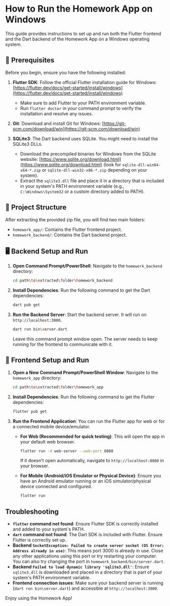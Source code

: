 # How to Run the Homework App on Windows

This guide provides instructions to set up and run both the Flutter frontend and the Dart backend of the Homework App on a Windows operating system.

## 🚀 Prerequisites

Before you begin, ensure you have the following installed:

1.  **Flutter SDK**: Follow the official Flutter installation guide for Windows: [https://flutter.dev/docs/get-started/install/windows](https://flutter.dev/docs/get-started/install/windows)
    *   Make sure to add Flutter to your PATH environment variable.
    *   Run `flutter doctor` in your command prompt to verify the installation and resolve any issues.

2.  **Git**: Download and install Git for Windows: [https://git-scm.com/download/win](https://git-scm.com/download/win)

3.  **SQLite3**: The Dart backend uses SQLite. You might need to install the SQLite3 DLLs.
    *   Download the precompiled binaries for Windows from the SQLite website: [https://www.sqlite.org/download.html](https://www.sqlite.org/download.html) (look for `sqlite-dll-win64-x64-*.zip` or `sqlite-dll-win32-x86-*.zip` depending on your system).
    *   Extract the `sqlite3.dll` file and place it in a directory that is included in your system's PATH environment variable (e.g., `C:\Windows\System32` or a custom directory added to PATH).

## 📂 Project Structure

After extracting the provided zip file, you will find two main folders:

-   `homework_app/`: Contains the Flutter frontend project.
-   `homework_backend/`: Contains the Dart backend project.

## 🖥️ Backend Setup and Run

1.  **Open Command Prompt/PowerShell**:
    Navigate to the `homework_backend` directory:
    ```bash
    cd path\to\extracted\folder\homework_backend
    ```

2.  **Install Dependencies**:
    Run the following command to get the Dart dependencies:
    ```bash
    dart pub get
    ```

3.  **Run the Backend Server**:
    Start the backend server. It will run on `http://localhost:3000`.
    ```bash
    dart run bin\server.dart
    ```
    Leave this command prompt window open. The server needs to keep running for the frontend to communicate with it.

## 📱 Frontend Setup and Run

1.  **Open a New Command Prompt/PowerShell Window**:
    Navigate to the `homework_app` directory:
    ```bash
    cd path\to\extracted\folder\homework_app
    ```

2.  **Install Dependencies**:
    Run the following command to get the Flutter dependencies:
    ```bash
    flutter pub get
    ```

3.  **Run the Frontend Application**:
    You can run the Flutter app for web or for a connected mobile device/emulator.

    *   **For Web (Recommended for quick testing)**:
        This will open the app in your default web browser.
        ```bash
        flutter run -d web-server --web-port 8080
        ```
        If it doesn't open automatically, navigate to `http://localhost:8080` in your browser.

    *   **For Mobile (Android/iOS Emulator or Physical Device)**:
        Ensure you have an Android emulator running or an iOS simulator/physical device connected and configured.
        ```bash
        flutter run
        ```

## Troubleshooting

-   **`flutter` command not found**: Ensure Flutter SDK is correctly installed and added to your system's PATH.
-   **`dart` command not found**: The Dart SDK is included with Flutter. Ensure Flutter is correctly set up.
-   **Backend `SocketException: Failed to create server socket (OS Error: Address already in use)`**: This means port 3000 is already in use. Close any other applications using this port or try restarting your computer. You can also try changing the port in `homework_backend/bin/server.dart`.
-   **Backend `Failed to load dynamic library 'sqlite3.dll'`**: Ensure `sqlite3.dll` is downloaded and placed in a directory that is part of your system's PATH environment variable.
-   **Frontend connection issues**: Make sure your backend server is running (`dart run bin\server.dart`) and accessible at `http://localhost:3000`.

Enjoy using the Homework App!

